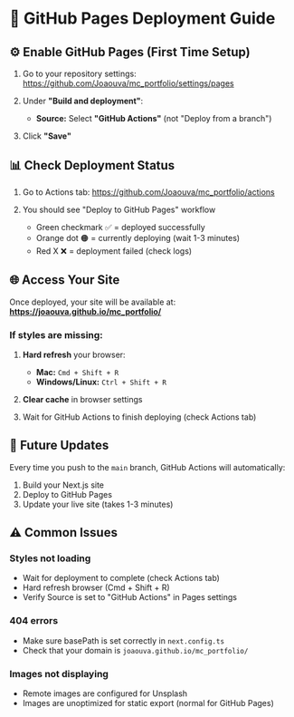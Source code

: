 # 🚀 GitHub Pages Deployment Guide

## ⚙️ Enable GitHub Pages (First Time Setup)

1. Go to your repository settings:
   https://github.com/Joaouva/mc_portfolio/settings/pages

2. Under **"Build and deployment"**:
   - **Source:** Select **"GitHub Actions"** (not "Deploy from a branch")
   
3. Click **"Save"**

## 📊 Check Deployment Status

1. Go to Actions tab:
   https://github.com/Joaouva/mc_portfolio/actions

2. You should see "Deploy to GitHub Pages" workflow
   - Green checkmark ✅ = deployed successfully
   - Orange dot 🟠 = currently deploying (wait 1-3 minutes)
   - Red X ❌ = deployment failed (check logs)

## 🌐 Access Your Site

Once deployed, your site will be available at:
**https://joaouva.github.io/mc_portfolio/**

### If styles are missing:

1. **Hard refresh** your browser:
   - **Mac:** `Cmd + Shift + R`
   - **Windows/Linux:** `Ctrl + Shift + R`
   
2. **Clear cache** in browser settings

3. Wait for GitHub Actions to finish deploying (check Actions tab)

## 🔄 Future Updates

Every time you push to the `main` branch, GitHub Actions will automatically:
1. Build your Next.js site
2. Deploy to GitHub Pages
3. Update your live site (takes 1-3 minutes)

## ⚠️ Common Issues

### Styles not loading
- Wait for deployment to complete (check Actions tab)
- Hard refresh browser (Cmd + Shift + R)
- Verify Source is set to "GitHub Actions" in Pages settings

### 404 errors
- Make sure basePath is set correctly in `next.config.ts`
- Check that your domain is `joaouva.github.io/mc_portfolio/`

### Images not displaying
- Remote images are configured for Unsplash
- Images are unoptimized for static export (normal for GitHub Pages)

